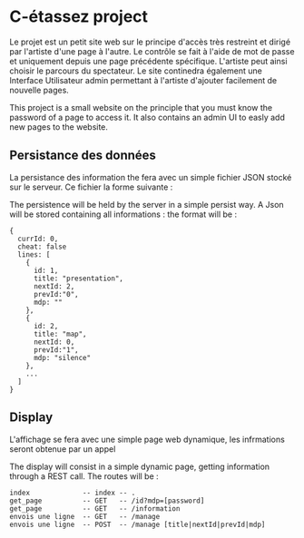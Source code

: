 # C-étassez project

Le projet est un petit site web sur le principe d'accès très restreint et dirigé par l'artiste d'une page à l'autre.
Le contrôle se fait à l'aide de mot de passe et uniquement depuis une page précédente spécifique. L'artiste
peut ainsi choisir le parcours du spectateur.
Le site continedra également une Interface Utilisateur admin permettant à l'artiste d'ajouter facilement de nouvelle pages.

This project is a small website on the principle that you must know the password of a page to access it.
It also contains an admin UI to easly add new pages to the website.

## Persistance des données

La persistance des information the fera avec un simple fichier JSON stocké sur le serveur.
Ce fichier la forme suivante :

The persistence will be held by the server in a simple persist way. A Json will be stored containing all informations :
the format will be :

```
{
  currId: 0,
  cheat: false
  lines: [
    {
      id: 1,
      title: "presentation",
      nextId: 2,
      prevId:"0",
      mdp: ""
    },
    {
      id: 2,
      title: "map",
      nextId: 0,
      prevId:"1",
      mdp: "silence"
    },
    ...
  ]
}
```

## Display

L'affichage se fera avec une simple page web dynamique, les infrmations seront obtenue par un appel

The display will consist in a simple dynamic page, getting information through a REST call.
The routes will be :
```
index             -- index -- .
get_page          -- GET   -- /id?mdp=[password]
get_page          -- GET   -- /information
envois une ligne  -- GET   -- /manage
envois une ligne  -- POST  -- /manage [title|nextId|prevId|mdp]
```
